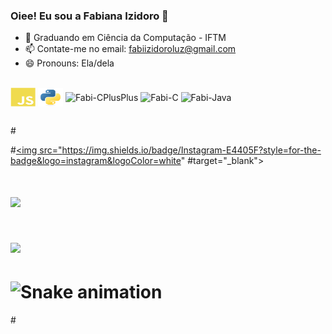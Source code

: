 ### Oiee! Eu sou a Fabiana Izidoro 👋

- 🌱 Graduando em Ciência da Computação - IFTM
- 📫 Contate-me no email: fabiizidoroluz@gmail.com
- 😄 Pronouns: Ela/dela

<div style="display: inline_block"><br>
  <img align="center" alt="Fabi-Js" height="30" width="40" src="https://raw.githubusercontent.com/devicons/devicon/master/icons/javascript/javascript-plain.svg">
  <img align="center" alt="Fabi-Python" height="30" width="40" src="https://raw.githubusercontent.com/devicons/devicon/master/icons/python/python-original.svg">
  <img align="center" alt="Fabi-CPlusPlus" height="30" width="40" src="https://cdn.jsdelivr.net/gh/devicons/devicon/icons/cplusplus/cplusplus-original.svg">
  <img align="center" alt="Fabi-C" height="30" width="40" src="https://cdn.jsdelivr.net/gh/devicons/devicon/icons/c/c-original.svg">
  <img align="center" alt="Fabi-Java" height="30" width="40" src="https://cdn.jsdelivr.net/gh/devicons/devicon/icons/java/java-original.svg">
  
</div>

##

#<div>
#<a href="https://www.instagram.com/fabi.izidoroluz/" target="_blank"><img src="https://img.shields.io/badge/Instagram-E4405F?style=for-the-badge&logo=instagram&logoColor=white" #target="_blank"></a>
# <a href="https://www.linkedin.com/in/fabiana-izidoro-luz-86180692/" target="_blank"><img src="https://img.shields.io/badge/-LinkedIn-%230077B5?style=for-the-#badge&logo=linkedin&logoColor=white" target="_blank"></a> 
# <a href = "mailto:fabiizidoroluz@gmail.com"><img src="https://img.shields.io/badge/-Gmail-%23333?style=for-the-badge&logo=gmail&logoColor=white" target="_blank"></a>
# ![Snake animation](https://github.com/FabiIzidoro/FabiIzidoro/blob/output/github-contribution-grid-snake.svg)
#</div>





  

